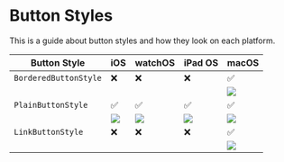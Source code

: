# Button Styles

This is a guide about button styles and how they look on each platform.

| Button Style | iOS | watchOS | iPad OS | macOS |
| ------------ | --- | ------- | ------ | ------- |
| `BorderedButtonStyle`| ❌ | ❌ | ❌ | ✅ |
| | | | | ![](https://github.com/maeganjwilson/swiftui-buttons/blob/master/images/macos_bordered.png?raw=true) |
| `PlainButtonStyle` | ✅ | ✅ | ✅ | ✅ |
| | ![](https://github.com/maeganjwilson/swiftui-buttons/blob/master/images/macos-ios-plain.png?raw=true) | ![](https://github.com/maeganjwilson/swiftui-buttons/blob/master/images/watchos_plain.png?raw=true) |  ![](https://github.com/maeganjwilson/swiftui-buttons/blob/master/images/macos-ios-plain.png?raw=true) |  ![](https://github.com/maeganjwilson/swiftui-buttons/blob/master/images/macos-ios-plain.png?raw=true)  |
| `LinkButtonStyle`| ❌ | ❌ | ❌ | ✅ |
| | | | | ![](https://github.com/maeganjwilson/swiftui-buttons/blob/master/images/macos_link.png?raw=true) |
